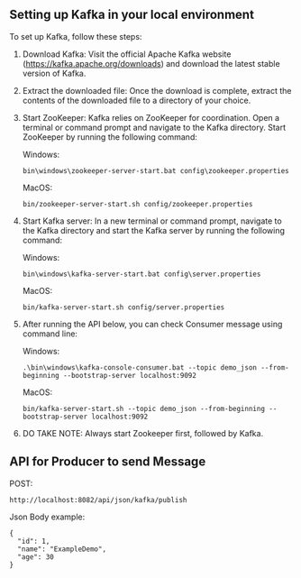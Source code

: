## Setting up Kafka in your local environment

To set up Kafka, follow these steps:

1. Download Kafka: Visit the official Apache Kafka website (https://kafka.apache.org/downloads) and download the latest stable version of Kafka.

2. Extract the downloaded file: Once the download is complete, extract the contents of the downloaded file to a directory of your choice.

3. Start ZooKeeper: Kafka relies on ZooKeeper for coordination. Open a terminal or command prompt and navigate to the Kafka directory. Start ZooKeeper by running the following command:
    
    Windows:
    ```
    bin\windows\zookeeper-server-start.bat config\zookeeper.properties
    ```

    MacOS:
    ```
    bin/zookeeper-server-start.sh config/zookeeper.properties
    ```

4. Start Kafka server: In a new terminal or command prompt, navigate to the Kafka directory and start the Kafka server by running the following command:
    
    Windows:
    ```
    bin\windows\kafka-server-start.bat config\server.properties
    ```

    MacOS:
    ```
    bin/kafka-server-start.sh config/server.properties
    ```

7. After running the API below, you can check Consumer message using command line:

    Windows:
    ```
    .\bin\windows\kafka-console-consumer.bat --topic demo_json --from-beginning --bootstrap-server localhost:9092
    ```

    MacOS:
    ```
    bin/kafka-server-start.sh --topic demo_json --from-beginning --bootstrap-server localhost:9092
    ```

8. DO TAKE NOTE: Always start Zookeeper first, followed by Kafka.

## API for Producer to send Message
POST:
```
http://localhost:8082/api/json/kafka/publish
```

Json Body example:
```
{
  "id": 1,
  "name": "ExampleDemo",
  "age": 30
}
```